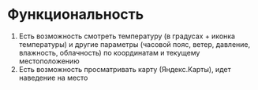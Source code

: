 # Функциональность
1) Есть возможность смотреть температуру (в градусах + иконка температуры) и другие параметры (часовой пояс, ветер, давление, влажность, облачность) по координатам и текущему местоположению
2) Есть возможность просматривать карту (Яндекс.Карты), идет наведение на место
